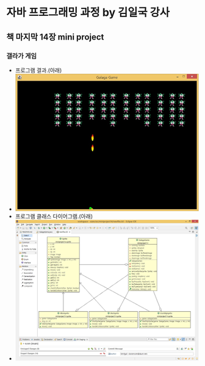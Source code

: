 # 자바 프로그래밍 과정 by 김일국 강사

## 책 마지막 14장 mini project

### 갤라가 게임

- 프로그램 결과.(아래)
- ![프로그램 결과](../../README/miniproject14_2.jpg)
- 프로그램 클래스 다이어그램.(아래)
- ![프로그램 클래스 다이어그램](../../README/miniproject14_1.jpg)